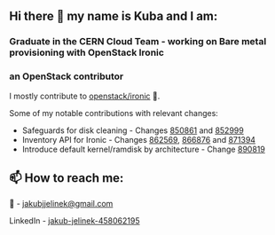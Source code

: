 ## Hi there 👋 my name is Kuba and I am:

<!--### a final-year student 🎓 of Computing Science at the University of Glasgow 🏴󠁧󠁢󠁳󠁣󠁴󠁿.-->

### Graduate in the CERN Cloud Team - working on Bare metal provisioning with OpenStack Ironic

### an OpenStack contributor
I mostly contribute to [openstack/ironic](https://opendev.org/openstack/ironic) 🐻.

Some of my notable contributions with relevant changes:
- Safeguards for disk cleaning - Changes [850861](https://review.opendev.org/c/openstack/ironic-python-agent/+/850861) and [852999](https://review.opendev.org/c/openstack/ironic-python-agent/+/852999)
- Inventory API for Ironic - Changes [862569](https://review.opendev.org/c/openstack/ironic/+/862569), [866876](https://review.opendev.org/c/openstack/ironic/+/866876) and [871394](https://review.opendev.org/c/openstack/ironic/+/871394)
- Introduce default kernel/ramdisk by architecture - Change [890819](https://review.opendev.org/c/openstack/ironic/+/890819)

<!--### an IT Consultant at Peak Computing Scotland
I mostly design tools and scripts for scientists 🧪.-->

## 📫 How to reach me:
📨 - [jakubjjelinek@gmail.com](mailto:jakubjjelinek@gmail.com)

LinkedIn - [jakub-jelinek-458062195](https://www.linkedin.com/in/jakub-jelinek-458062195/)
